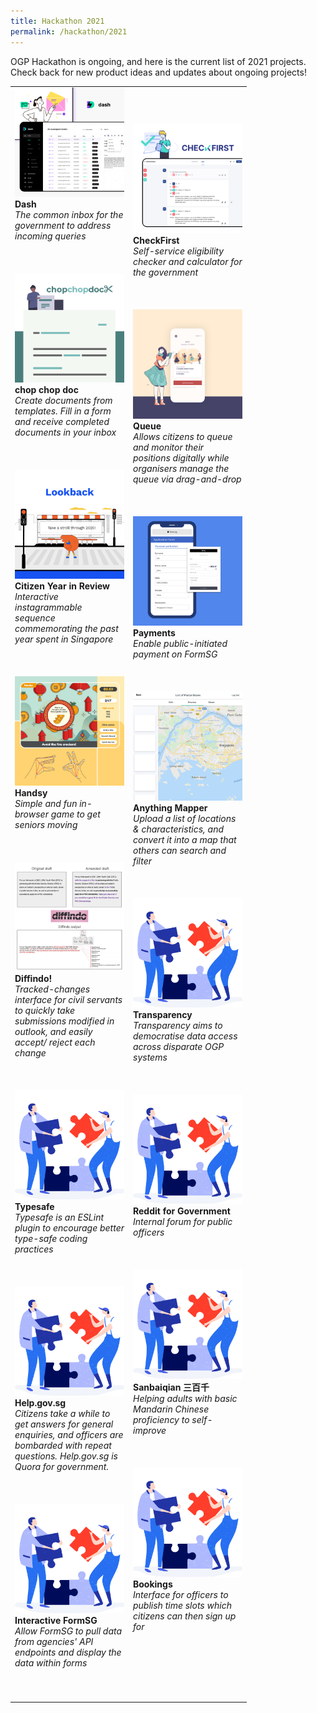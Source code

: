 ```yaml
---
title: Hackathon 2021
permalink: /hackathon/2021
---
```

OGP Hackathon is ongoing, and here is the current list of 2021 projects. Check back for new product ideas and updates about ongoing projects!

<table width="350px">
<tbody>
      <td width="175px">
          <img src="/images/Dash_snapshot.png" alt="Dash.gov.sg" title="Dash.gov.sg"/><br /><strong>Dash</strong><br /><em>The common inbox for the government to address incoming queries</em>
          <br /><br /><br /><br />
          <img src="/images/chopchopdocx_snapshot_updated.png" alt="chop chop doc" title="chop chop doc" /><br /><strong>chop chop doc</strong><br /><em>Create documents from templates. Fill in a form and receive completed documents in your inbox</em> 
          <br /><br /><br /><br />
				<img src="/images/CitizenYearInReview_snapshot.png" alt="Citizen Year in Review" title="Citizen Year in Review" /><br /><strong>Citizen Year in Review</strong><br /><em>Interactive instagrammable sequence commemorating the past year spent in Singapore</em> 
          <br /><br /><br /><br />
				<img src="/images/Handsy_snapshot.png" alt="Handsy" title="Handsy" /><br /><strong>Handsy</strong><br /><em>Simple and fun in-browser game to get seniors moving</em>
          <br /><br /><br /><br />
				<img src="/images/Diffindo_snapshot.png" alt="Diffindo!" title="Diffindo!" /><br /><strong>Diffindo!</strong><br /><em>Tracked-changes interface for civil servants to quickly take submissions modified in outlook, and easily accept/ reject each change</em> 
          <br /><br /><br /><br />
				<img src="/images/solve.svg" alt="Typesafe" title="Typesafe" /><br /><strong>Typesafe</strong><br /><em>Typesafe is an ESLint plugin to encourage better type-safe coding practices</em> 
				  <br /><br /><br /><br />
          <img src="/images/solve.svg" alt="Help.gov.sg" title="Help.gov.sg" /><br /><strong>Help.gov.sg</strong><br /><em>Citizens take a while to get answers for general enquiries, and officers are bombarded with repeat questions. Help.gov.sg is Quora for government.</em> 
					<br /><br /><br /><br />
								<img src="/images/solve.svg" alt="Interactive FormSG" title="Interactive FormSG" /><br /><strong>Interactive FormSG</strong><br /><em>Allow FormSG to pull data from agencies' API endpoints and display the data within forms</em> 
				  <br /><br /><br /><br />
	</td>
      <td width="175px">
				    <img src="/images/Checkfirst_snapshot.png" alt="Checkfirst.gov.sg" title="Checkfirst.gov.sg" /><br /><strong>CheckFirst</strong><br /><em>Self-service eligibility checker and calculator for the government</em> 
          <br /><br /><br /><br />
          <a href=""><img src="/images/Queue_snapshot.png" alt="Queue" title="Queue" /></a><br /><strong>Queue</strong><br /><em>Allows citizens to queue and monitor their positions digitally while organisers manage the queue via drag-and-drop</em> 
          <br /><br /><br /><br />
				<img src="/images/Payments_snapshot.png" alt="Payments" title="Payments" /><br /><strong>Payments</strong><br /><em>Enable public-initiated payment on FormSG</em>
          <br /><br /><br /><br />   
				<img src="/images/AnythingMapper_snapshot.png" alt="Anything Mapper" title="Anything Mapper" /><br /><strong>Anything Mapper</strong><br /><em>Upload a list of locations & characteristics, and convert it into a map that others can search and filter</em> 
          <br /><br /><br /><br />
				<img src="/images/solve.svg" alt="Transparency" title="Transparency" /><br /><strong>Transparency </strong><br /><em>Transparency aims to democratise data access across disparate OGP systems</em> 
				  <br /><br /><br /><br />
				<img src="/images/solve.svg" alt="Reddit for Government" title="Reddit for Government" /><br /><strong>Reddit for Government</strong><br /><em>Internal forum for public officers</em> 
				  <br /><br /><br /><br />
				<img src="/images/solve.svg" alt="Sanbaiqian" title="Sanbaiqian" /><br /><strong>Sanbaiqian 三百千</strong><br /><em>Helping adults with basic Mandarin Chinese proficiency to self-improve</em> 
				  <br /><br /><br /><br />
								<img src="/images/solve.svg" alt="Bookings" title="Bookings" /><br /><strong>Bookings</strong><br /><em>Interface for officers to publish time slots which citizens can then sign up for</em> 
				  <br /><br /><br /><br />
      </td>
</tbody>
</table>